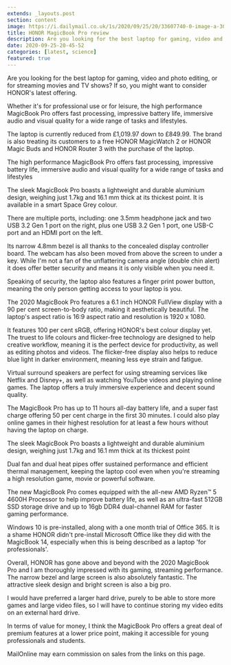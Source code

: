```yaml
---
extends: _layouts.post
section: content
image: https://i.dailymail.co.uk/1s/2020/09/25/20/33607740-0-image-a-30_1601062258185.jpg 
title: HONOR MagicBook Pro review 
description: Are you looking for the best laptop for gaming, video and photo editing, or for streaming movies and TV shows? If so, you might want to consider the HONOR MagicBook Pro. 
date: 2020-09-25-20-45-52 
categories: [latest, science] 
featured: true 
--- 
```

Are you looking for the best laptop for gaming, video and photo editing, or for streaming movies and TV shows? If so, you might want to consider HONOR's latest offering.

Whether it's for professional use or for leisure, the high performance MagicBook Pro offers fast processing, impressive battery life, immersive audio and visual quality for a wide range of tasks and lifestyles.

The laptop is currently reduced from £1,019.97 down to £849.99. The brand is also treating its customers to a free HONOR MagicWatch 2 or HONOR Magic Buds and HONOR Router 3 with the purchase of the laptop.

The high performance MagicBook Pro offers fast processing, impressive battery life, immersive audio and visual quality for a wide range of tasks and lifestyles 

The sleek MagicBook Pro boasts a lightweight and durable aluminium design, weighing just 1.7kg and 16.1 mm thick at its thickest point. It is available in a smart Space Grey colour.

There are multiple ports, including: one 3.5mm headphone jack and two USB 3.2 Gen 1 port on the right, plus one USB 3.2 Gen 1 port, one USB-C port and an HDMI port on the left.

Its narrow 4.8mm bezel is all thanks to the concealed display controller board. The webcam has also been moved from above the screen to under a key. While I'm not a fan of the unflattering camera angle (double chin alert) it does offer better security and means it is only visible when you need it.

Speaking of security, the laptop also features a finger print power button, meaning the only person getting access to your laptop is you.

The 2020 MagicBook Pro features a 6.1 inch HONOR FullView display with a 90 per cent screen-to-body ratio, making it aesthetically beautiful. The laptop's aspect ratio is 16:9 aspect ratio and resolution is 1920 x 1080.

It features 100 per cent sRGB, offering HONOR's best colour display yet. The truest to life colours and flicker-free technology are designed to help creative workflow, meaning it is the perfect device for productivity, as well as editing photos and videos. The flicker-free display also helps to reduce blue light in darker environment, meaning less eye strain and fatigue.

Virtual surround speakers are perfect for using streaming services like Netflix and Disney+, as well as watching YouTube videos and playing online games. The laptop offers a truly immersive experience and decent sound quality.

The MagicBook Pro has up to 11 hours all-day battery life, and a super fast charge offering 50 per cent charge in the first 30 minutes. I could also play online games in their highest resolution for at least a few hours without having the laptop on charge. 

The sleek MagicBook Pro boasts a lightweight and durable aluminium design, weighing just 1.7kg and 16.1 mm thick at its thickest point

Dual fan and dual heat pipes offer sustained performance and efficient thermal management, keeping the laptop cool even when you're streaming a high resolution game, movie or powerful software.

The new MagicBook Pro comes equipped with the all-new AMD Ryzen™ 5 4600H Processor to help improve battery life, as well as an ultra-fast 512GB SSD storage drive and up to 16gb DDR4 dual-channel RAM for faster gaming performance. 

Windows 10 is pre-installed, along with a one month trial of Office 365. It is a shame HONOR didn't pre-install Microsoft Office like they did with the MagicBook 14, especially when this is being described as a laptop 'for professionals'. 

Overall, HONOR has gone above and beyond with the 2020 MagicBook Pro and I am thoroughly impressed with its gaming, streaming performance. The narrow bezel and large screen is also absolutely fantastic. The attractive sleek design and bright screen is also a big pro.

I would have preferred a larger hard drive, purely to be able to store more games and large video files, so I will have to continue storing my video edits on an external hard drive.

In terms of value for money, I think the MagicBook Pro offers a great deal of premium features at a lower price point, making it accessible for young professionals and students.

MailOnline may earn commission on sales from the links on this page. 

